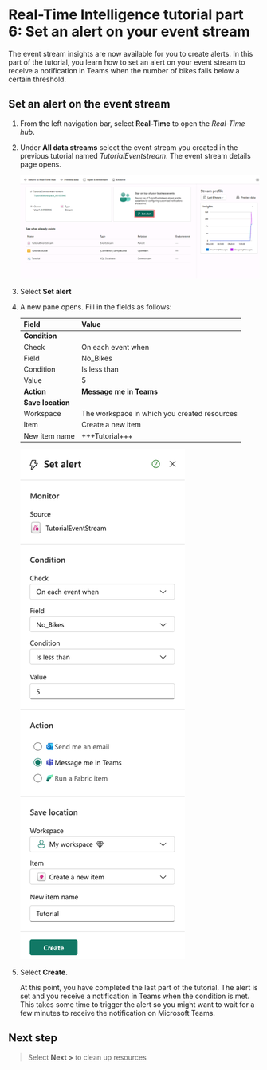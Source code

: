 # Real-Time Intelligence tutorial part 6: Set an alert on your event stream

The event stream insights are now available for you to create alerts. In this part of the tutorial, you learn how to set an alert on your event stream to receive a notification in Teams when the number of bikes falls below a certain threshold.

## Set an alert on the event stream

1. From the left navigation bar, select **Real-Time** to open the *Real-Time hub*.
2. Under **All data streams** select the event stream you created in the previous tutorial named *TutorialEventstream*.
    The event stream details page opens.

    ![Screenshot of event streams details page and set alert selected.](media/set-alert.png)

3. Select **Set alert**
4. A new pane opens. Fill in the fields as follows:

    | Field | Value |
    | --- | --- |
    | **Condition** |  |
    | Check | On each event when |
    | Field | No_Bikes |  
    | Condition | Is less than |
    | Value | 5 |
    | **Action** |  **Message me in Teams**
    | **Save location** | |
    | Workspace | The workspace in which you created resources|
    | Item | Create a new item |
    | New item name | +++Tutorial+++ |

    ![Screenshot of Set alert pane in Real-Time Intelligence.](media/alert-logic.png)

5. Select **Create**.

    At this point, you have completed the last part of the tutorial. The alert is set and you receive a notification in Teams when the condition is met. This takes some time to trigger the alert so you might want to wait for a few minutes to receive the notification on Microsoft Teams.

## Next step

> Select **Next >** to clean up resources
